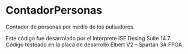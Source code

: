 # ContadorPersonas
Contador de personas por medio de los pulsadores.

Este código fue desarrolado por el interprete ISE Desing Suite 14.7.
<br>
Código testeado en la placa de desarrollo Elbert V2 – Spartan 3A FPGA

